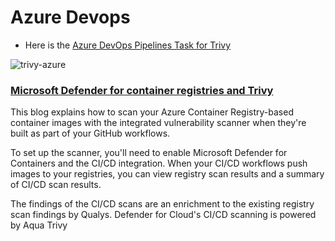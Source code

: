 # Azure Devops

- Here is the [Azure DevOps Pipelines Task for Trivy][action]

![trivy-azure](https://github.com/aquasecurity/trivy-azure-pipelines-task/blob/main/screenshot.png?raw=true)

### [Microsoft Defender for container registries and Trivy][azure]

This blog explains how to scan your Azure Container Registry-based container images with the integrated vulnerability scanner when they're built as part of your GitHub workflows.

To set up the scanner, you'll need to enable Microsoft Defender for Containers and the CI/CD integration. When your CI/CD workflows push images to your registries, you can view registry scan results and a summary of CI/CD scan results.

The findings of the CI/CD scans are an enrichment to the existing registry scan findings by Qualys. Defender for Cloud's CI/CD scanning is powered by Aqua Trivy

[action]: https://github.com/aquasecurity/trivy-azure-pipelines-task
[azure]: https://docs.microsoft.com/en-us/azure/defender-for-cloud/defender-for-containers-cicd

